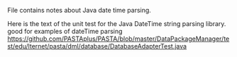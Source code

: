File contains notes about Java date time parsing.

Here is the text of the unit test for the Java DateTime string parsing library. good for examples of dateTime parsing
https://github.com/PASTAplus/PASTA/blob/master/DataPackageManager/test/edu/lternet/pasta/dml/database/DatabaseAdapterTest.java
